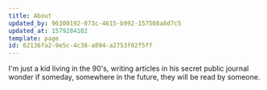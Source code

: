 ```yaml
---
title: About
updated_by: 96300192-873c-4615-b992-157508a8d7c5
updated_at: 1579284102
template: page
id: 62136fa2-9e5c-4c38-a894-a2753f02f5ff
---
```

I'm just a kid living in the 90's, writing articles in his secret public journal wonder if someday, somewhere in the future, they will be read by someone.
